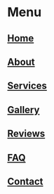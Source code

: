 # Menu

## [Home](/)
## [About](/about)
## [Services](/services)
## [Gallery](/gallery)
## [Reviews](/reviews)
## [FAQ](/faq)
## [Contact](/contact)
